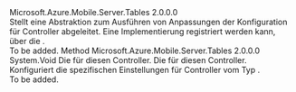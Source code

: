 <Type Name="ITableControllerConfigProvider" FullName="Microsoft.Azure.Mobile.Server.Tables.ITableControllerConfigProvider">
  <TypeSignature Language="C#" Value="public interface ITableControllerConfigProvider" />
  <TypeSignature Language="ILAsm" Value=".class public interface auto ansi abstract ITableControllerConfigProvider" />
  <TypeSignature Language="DocId" Value="T:Microsoft.Azure.Mobile.Server.Tables.ITableControllerConfigProvider" />
  <TypeSignature Language="VB.NET" Value="Public Interface ITableControllerConfigProvider" />
  <TypeSignature Language="F#" Value="type ITableControllerConfigProvider = interface" />
  <AssemblyInfo>
    <AssemblyName>Microsoft.Azure.Mobile.Server.Tables</AssemblyName>
    <AssemblyVersion>2.0.0.0</AssemblyVersion>
  </AssemblyInfo>
  <Interfaces />
  <Docs>
    <summary>
            Stellt eine Abstraktion zum Ausführen von Anpassungen der Konfiguration für <see cref="T:Microsoft.Azure.Mobile.Server.TableController`1" /> Controller abgeleitet. Eine Implementierung registriert werden kann, über die <see cref="T:System.Web.Http.HttpConfiguration" />.
            </summary>
    <remarks>To be added.</remarks>
  </Docs>
  <Members>
    <Member MemberName="Configure">
      <MemberSignature Language="C#" Value="public void Configure (System.Web.Http.Controllers.HttpControllerSettings controllerSettings, System.Web.Http.Controllers.HttpControllerDescriptor controllerDescriptor);" />
      <MemberSignature Language="ILAsm" Value=".method public hidebysig newslot virtual instance void Configure(class System.Web.Http.Controllers.HttpControllerSettings controllerSettings, class System.Web.Http.Controllers.HttpControllerDescriptor controllerDescriptor) cil managed" />
      <MemberSignature Language="DocId" Value="M:Microsoft.Azure.Mobile.Server.Tables.ITableControllerConfigProvider.Configure(System.Web.Http.Controllers.HttpControllerSettings,System.Web.Http.Controllers.HttpControllerDescriptor)" />
      <MemberSignature Language="VB.NET" Value="Public Sub Configure (controllerSettings As HttpControllerSettings, controllerDescriptor As HttpControllerDescriptor)" />
      <MemberSignature Language="F#" Value="abstract member Configure : System.Web.Http.Controllers.HttpControllerSettings * System.Web.Http.Controllers.HttpControllerDescriptor -&gt; unit" Usage="iTableControllerConfigProvider.Configure (controllerSettings, controllerDescriptor)" />
      <MemberType>Method</MemberType>
      <AssemblyInfo>
        <AssemblyName>Microsoft.Azure.Mobile.Server.Tables</AssemblyName>
        <AssemblyVersion>2.0.0.0</AssemblyVersion>
      </AssemblyInfo>
      <ReturnValue>
        <ReturnType>System.Void</ReturnType>
      </ReturnValue>
      <Parameters>
        <Parameter Name="controllerSettings" Type="System.Web.Http.Controllers.HttpControllerSettings" />
        <Parameter Name="controllerDescriptor" Type="System.Web.Http.Controllers.HttpControllerDescriptor" />
      </Parameters>
      <Docs>
        <param name="controllerSettings">Die <see cref="T:System.Web.Http.Controllers.HttpControllerSettings" /> für diesen Controller.</param>
        <param name="controllerDescriptor">Die <see cref="T:System.Web.Http.Controllers.HttpControllerDescriptor" /> für diesen Controller.</param>
        <summary>
            Konfiguriert die spezifischen Einstellungen für Controller vom Typ <see cref="T:Microsoft.Azure.Mobile.Server.TableController`1" />.
            </summary>
        <remarks>To be added.</remarks>
      </Docs>
    </Member>
  </Members>
</Type>